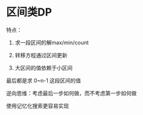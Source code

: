 # 区间类DP

特点：

1. 求一段区间的解max/min/count

2. 转移方程通过区间更新

3. 大区间的值依赖于小区间

最后都是求 0~n-1 这段区间的值

逆向思维：考虑最后一步如何做，而不考虑第一步如何做

使用记忆化搜索更容易实现

